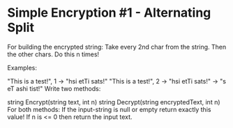 Simple Encryption #1 - Alternating Split
==========

For building the encrypted string:
Take every 2nd char from the string. Then the other chars.
Do this n times!

Examples:

"This is a test!", 1 -> "hsi  etTi sats!"
"This is a test!", 2 -> "hsi  etTi sats!" -> "s eT ashi tist!"
Write two methods:

string Encrypt(string text, int n)
string Decrypt(string encryptedText, int n)
For both methods:
If the input-string is null or empty return exactly this value!
If n is <= 0 then return the input text.